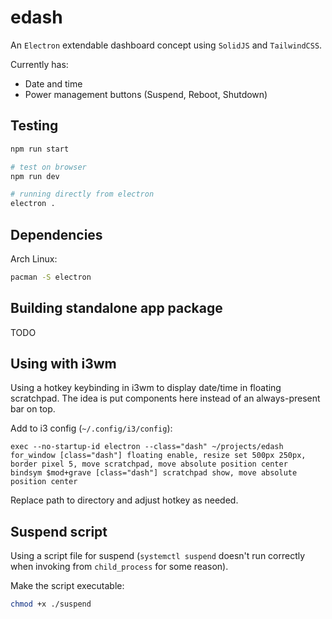 # edash

An `Electron` extendable dashboard concept using `SolidJS` and `TailwindCSS`. 

Currently has:

- Date and time
- Power management buttons (Suspend, Reboot, Shutdown)

## Testing

```sh
npm run start

# test on browser
npm run dev

# running directly from electron
electron .
```

## Dependencies

Arch Linux:

```sh
pacman -S electron
```

## Building standalone app package

TODO

## Using with i3wm

Using a hotkey keybinding in i3wm to display date/time in floating scratchpad. The idea is put components here instead of an always-present bar on top.

Add to i3 config (`~/.config/i3/config`):

```
exec --no-startup-id electron --class="dash" ~/projects/edash
for_window [class="dash"] floating enable, resize set 500px 250px, border pixel 5, move scratchpad, move absolute position center
bindsym $mod+grave [class="dash"] scratchpad show, move absolute position center
```

Replace path to directory and adjust hotkey as needed.

## Suspend script

Using a script file for suspend (`systemctl suspend` doesn't run correctly when invoking from `child_process` for some reason).

Make the script executable:

```sh
chmod +x ./suspend
```
